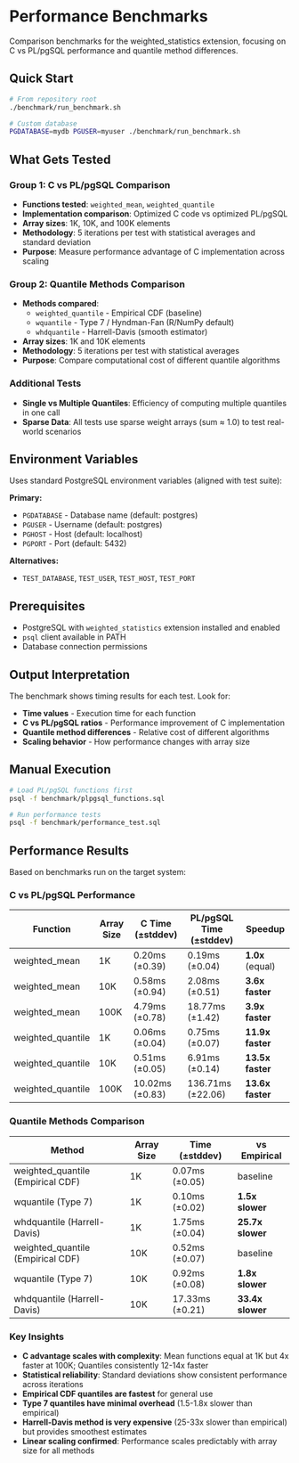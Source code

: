 # Performance Benchmarks

Comparison benchmarks for the weighted_statistics extension, focusing on C vs PL/pgSQL performance and quantile method differences.

## Quick Start

```bash
# From repository root
./benchmark/run_benchmark.sh

# Custom database
PGDATABASE=mydb PGUSER=myuser ./benchmark/run_benchmark.sh
```

## What Gets Tested

### Group 1: C vs PL/pgSQL Comparison
- **Functions tested**: `weighted_mean`, `weighted_quantile`
- **Implementation comparison**: Optimized C code vs optimized PL/pgSQL
- **Array sizes**: 1K, 10K, and 100K elements
- **Methodology**: 5 iterations per test with statistical averages and standard deviation
- **Purpose**: Measure performance advantage of C implementation across scaling

### Group 2: Quantile Methods Comparison  
- **Methods compared**:
  - `weighted_quantile` - Empirical CDF (baseline)
  - `wquantile` - Type 7 / Hyndman-Fan (R/NumPy default)
  - `whdquantile` - Harrell-Davis (smooth estimator)
- **Array sizes**: 1K and 10K elements
- **Methodology**: 5 iterations per test with statistical averages
- **Purpose**: Compare computational cost of different quantile algorithms

### Additional Tests
- **Single vs Multiple Quantiles**: Efficiency of computing multiple quantiles in one call
- **Sparse Data**: All tests use sparse weight arrays (sum ≈ 1.0) to test real-world scenarios

## Environment Variables

Uses standard PostgreSQL environment variables (aligned with test suite):

**Primary:**
- `PGDATABASE` - Database name (default: postgres)
- `PGUSER` - Username (default: postgres)
- `PGHOST` - Host (default: localhost)
- `PGPORT` - Port (default: 5432)

**Alternatives:**
- `TEST_DATABASE`, `TEST_USER`, `TEST_HOST`, `TEST_PORT`

## Prerequisites

- PostgreSQL with `weighted_statistics` extension installed and enabled
- `psql` client available in PATH
- Database connection permissions

## Output Interpretation

The benchmark shows timing results for each test. Look for:

- **Time values** - Execution time for each function
- **C vs PL/pgSQL ratios** - Performance improvement of C implementation
- **Quantile method differences** - Relative cost of different algorithms
- **Scaling behavior** - How performance changes with array size

## Manual Execution

```bash
# Load PL/pgSQL functions first
psql -f benchmark/plpgsql_functions.sql

# Run performance tests
psql -f benchmark/performance_test.sql
```

## Performance Results

Based on benchmarks run on the target system:

### C vs PL/pgSQL Performance

| Function | Array Size | C Time (±stddev) | PL/pgSQL Time (±stddev) | Speedup |
|----------|------------|------------------|-------------------------|---------|
| weighted_mean | 1K | 0.20ms (±0.39) | 0.19ms (±0.04) | **1.0x** (equal) |
| weighted_mean | 10K | 0.58ms (±0.94) | 2.08ms (±0.51) | **3.6x faster** |
| weighted_mean | 100K | 4.79ms (±0.78) | 18.77ms (±1.42) | **3.9x faster** |
| weighted_quantile | 1K | 0.06ms (±0.04) | 0.75ms (±0.07) | **11.9x faster** |
| weighted_quantile | 10K | 0.51ms (±0.05) | 6.91ms (±0.14) | **13.5x faster** |
| weighted_quantile | 100K | 10.02ms (±0.83) | 136.71ms (±22.06) | **13.6x faster** |

### Quantile Methods Comparison

| Method | Array Size | Time (±stddev) | vs Empirical |
|--------|------------|----------------|--------------|
| weighted_quantile (Empirical CDF) | 1K | 0.07ms (±0.05) | baseline |
| wquantile (Type 7) | 1K | 0.10ms (±0.02) | **1.5x slower** |
| whdquantile (Harrell-Davis) | 1K | 1.75ms (±0.04) | **25.7x slower** |
| weighted_quantile (Empirical CDF) | 10K | 0.52ms (±0.07) | baseline |
| wquantile (Type 7) | 10K | 0.92ms (±0.08) | **1.8x slower** |
| whdquantile (Harrell-Davis) | 10K | 17.33ms (±0.21) | **33.4x slower** |

### Key Insights

- **C advantage scales with complexity**: Mean functions equal at 1K but 4x faster at 100K; Quantiles consistently 12-14x faster
- **Statistical reliability**: Standard deviations show consistent performance across iterations  
- **Empirical CDF quantiles are fastest** for general use
- **Type 7 quantiles have minimal overhead** (1.5-1.8x slower than empirical)
- **Harrell-Davis method is very expensive** (25-33x slower than empirical) but provides smoothest estimates
- **Linear scaling confirmed**: Performance scales predictably with array size for all methods